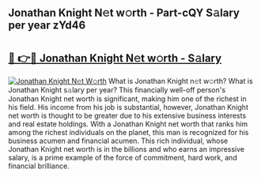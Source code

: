 ## Jonathan Knight N𝚎t w𝚘rth - Part-cQY S𝚊lary per year zYd46

# <h2><a href="http://gc4mpyg.nevu.top/?p=Jonathan+Knight">🔗 👉🔴 Jonathan Knight N𝚎t w𝚘rth - S𝚊lary</a></h2>

[![Jonathan Knight N𝚎t W𝚘rth](https://i.imgur.com/Oavwk0R.jpeg)](http://gc4mpyg.nevu.top/?p=Jonathan+Knight)
What is Jonathan Knight n𝚎t w𝚘rth? What is Jonathan Knight s𝚊lary per year?
This financially well-off person's Jonathan Knight net worth is significant, making him one of the richest in his field. His income from his job is substantial, however, Jonathan Knight net worth is thought to be greater due to his extensive business interests and real estate holdings. With a Jonathan Knight net worth that ranks him among the richest individuals on the planet, this man is recognized for his business acumen and financial acumen. This rich individual, whose Jonathan Knight net worth is in the billions and who earns an impressive salary, is a prime example of the force of commitment, hard work, and financial brilliance.
